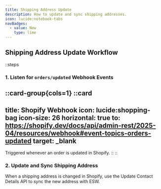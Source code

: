 ```yaml
---
title: Shipping Address Update  
description: How to update and sync shipping addresses.  
icon: lucide:notebook-tabs  
navBadges:  
  - value: New  
    type: lime  
---
```


## Shipping Address Update Workflow

::steps
### 1. Listen for `orders/updated` Webhook Events

::card-group{cols=1}
  ::card
  ---
  title: Shopify Webhook
  icon: lucide:shopping-bag
  icon-size: 26
  horizontal: true
  to: https://shopify.dev/docs/api/admin-rest/2025-04/resources/webhook#event-topics-orders-updated
  target: _blank
  ---
  Triggered whenever an order is updated in Shopify.
  ::
::

### 2. Update and Sync Shipping Address

When a shipping address is changed in Shopify, use the Update Contact Details API to sync the new address with ESW.